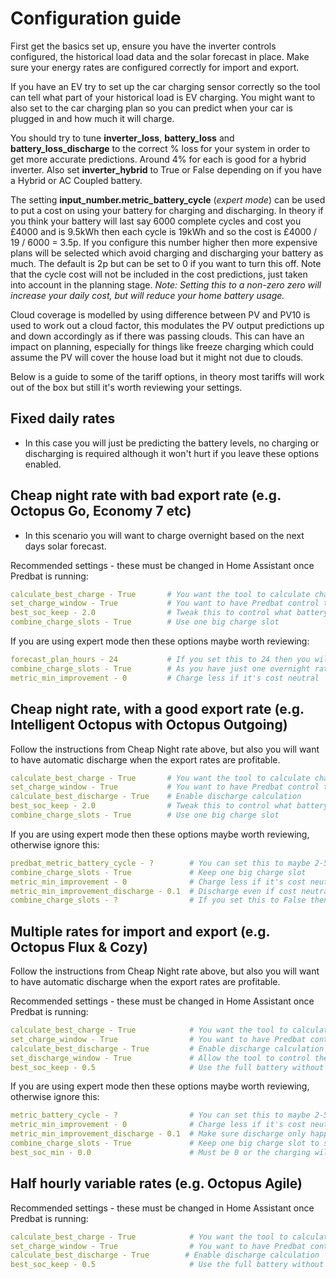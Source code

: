 # Configuration guide

First get the basics set up, ensure you have the inverter controls configured, the historical load data and the solar forecast
in place. Make sure your energy rates are configured correctly for import and export.

If you have an EV try to set up the car charging sensor correctly so the tool can tell what part of your historical load is EV
charging. You might want to also set to the car charging plan so you can predict when your car is plugged in and how much it will charge.

You should try to tune **inverter_loss**, **battery_loss** and **battery_loss_discharge** to the correct % loss for your system
in order to get more accurate predictions. Around 4% for each is good for a hybrid inverter. Also set **inverter_hybrid** to
True or False depending on if you have a Hybrid or AC Coupled battery.

The setting **input_number.metric_battery_cycle** (_expert mode_) can be used to put a cost on using your battery for charging
and discharging. In theory if you think your battery will last say 6000 complete cycles and cost you £4000 and is 9.5kWh then
each cycle is 19kWh and so the cost is £4000 / 19 / 6000 = 3.5p. If you configure this number higher then more expensive plans
will be selected which avoid charging and discharging your battery as much. The default is 2p but can be set to 0 if you want
to turn this off. Note that the cycle cost will not be included in the cost predictions, just taken into account in the planning
stage. _Note: Setting this to a non-zero zero will increase your daily cost, but will reduce your home battery usage._

Cloud coverage is modelled by using difference between PV and PV10 is used to work out a cloud factor, this modulates the PV
output predictions up and down accordingly as if there was passing clouds. This can have an impact on planning, especially for
things like freeze charging which could assume the PV will cover the house load but it might not due to clouds.

Below is a guide to some of the tariff options, in theory most tariffs will work out of the box but still it's worth reviewing your settings.

## Fixed daily rates

- In this case you will just be predicting the battery levels, no charging or discharging is required although it won't hurt if you leave these options enabled.

## Cheap night rate with bad export rate (e.g. Octopus Go, Economy 7 etc)

- In this scenario you will want to charge overnight based on the next days solar forecast.

Recommended settings - these must be changed in Home Assistant once Predbat is running:

```yaml
calculate_best_charge - True       # You want the tool to calculate charging
set_charge_window - True           # You want to have Predbat control the charge window
best_soc_keep - 2.0                # Tweak this to control what battery level you want to keep as a backup in case you use more energy
combine_charge_slots - True        # Use one big charge slot
```

If you are using expert mode then these options maybe worth reviewing:

```yaml
forecast_plan_hours - 24           # If you set this to 24 then you will have quicker updates, the cycle repeats itself anyhow
combine_charge_slots - True        # As you have just one overnight rate then one slot is fine
metric_min_improvement - 0         # Charge less if it's cost neutral
```

## Cheap night rate, with a good export rate (e.g. Intelligent Octopus with Octopus Outgoing)

Follow the instructions from Cheap Night rate above, but also you will want to have automatic discharge when the export rates are profitable.

```yaml
calculate_best_charge - True       # You want the tool to calculate charging
set_charge_window - True           # You want to have Predbat control the charge window
calculate_best_discharge - True    # Enable discharge calculation
best_soc_keep - 2.0                # Tweak this to control what battery level you want to keep as a backup in case you use more energy
combine_charge_slots - True        # Use one big charge slot
```

If you are using expert mode then these options maybe worth reviewing, otherwise ignore this:

```yaml
predbat_metric_battery_cycle - ?        # You can set this to maybe 2-5p if you want to avoid cycling the battery too much
combine_charge_slots - True             # Keep one big charge slot
metric_min_improvement - 0              # Charge less if it's cost neutral
metric_min_improvement_discharge - 0.1  # Discharge even if cost neutral, as you often need many slots to see the improvement
combine_charge_slots - ?                # If you set this to False then you can allow import in larger periods of day rates to fund extra export
```

## Multiple rates for import and export (e.g. Octopus Flux & Cozy)

Follow the instructions from Cheap Night rate above, but also you will want to have automatic discharge when the export rates are profitable.

Recommended settings - these must be changed in Home Assistant once Predbat is running:

```yaml
calculate_best_charge - True            # You want the tool to calculate charging
set_charge_window - True                # You want to have Predbat control the charge window
calculate_best_discharge - True         # Enable discharge calculation
set_discharge_window - True             # Allow the tool to control the discharge slots
best_soc_keep - 0.5                     # Use the full battery without going empty
```

If you are using expert mode then these options maybe worth reviewing, otherwise ignore this:

```yaml
metric_battery_cycle - ?                # You can set this to maybe 2-5p if you want to avoid cycling the battery too much
metric_min_improvement - 0              # Charge less if it's cost neutral
metric_min_improvement_discharge - 0.1  # Make sure discharge only happens if it makes a profit
combine_charge_slots - True             # Keep one big charge slot to speed things up
best_soc_min - 0.0                      # Must be 0 or the charging will happen on all slots
```

## Half hourly variable rates (e.g. Octopus Agile)

Recommended settings - these must be changed in Home Assistant once Predbat is running:

```yaml
calculate_best_charge - True            # You want the tool to calculate charging
set_charge_window - True                # You want to have Predbat control the charge window
calculate_best_discharge - True        # Enable discharge calculation
best_soc_keep - 0.5                     # Use the full battery without going empty
```
